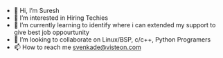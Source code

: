 - 👋 Hi, I’m Suresh
- 👀 I’m interested in Hiring Techies
- 🌱 I’m currently learning to identify where i can extended my support to give best job oppourtunity
- 💞️ I’m looking to collaborate on Linux/BSP, c/c++, Python Programers
- 📫 How to reach me svenkade@visteon.com

<!---
svenkade/svenkade is a ✨ special ✨ repository because its `README.md` (this file) appears on your GitHub profile.
You can click the Preview link to take a look at your changes.
--->
